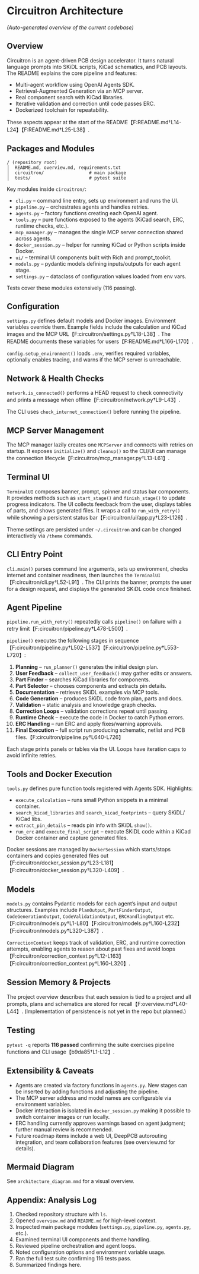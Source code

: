 # Circuitron Architecture

_(Auto-generated overview of the current codebase)_

## Overview

Circuitron is an agent-driven PCB design accelerator. It turns natural language prompts into SKiDL scripts, KiCad schematics, and PCB layouts. The README explains the core pipeline and features:

- Multi-agent workflow using OpenAI Agents SDK.
- Retrieval-Augmented Generation via an MCP server.
- Real component search with KiCad libraries.
- Iterative validation and correction until code passes ERC.
- Dockerized toolchain for repeatability.

These aspects appear at the start of the README【F:README.md†L14-L24】【F:README.md†L25-L38】.

## Packages and Modules

```
/ (repository root)
│  README.md, overview.md, requirements.txt
│  circuitron/                 # main package
│  tests/                      # pytest suite
```

Key modules inside `circuitron/`:

- `cli.py` – command line entry, sets up environment and runs the UI.
- `pipeline.py` – orchestrates agents and handles retries.
- `agents.py` – factory functions creating each OpenAI agent.
- `tools.py` – pure functions exposed to the agents (KiCad search, ERC, runtime checks, etc.).
- `mcp_manager.py` – manages the single MCP server connection shared across agents.
- `docker_session.py` – helper for running KiCad or Python scripts inside Docker.
- `ui/` – terminal UI components built with Rich and prompt_toolkit.
- `models.py` – pydantic models defining inputs/outputs for each agent stage.
- `settings.py` – dataclass of configuration values loaded from env vars.

Tests cover these modules extensively (116 passing).

## Configuration

`settings.py` defines default models and Docker images. Environment variables override them. Example fields include the calculation and KiCad images and the MCP URL【F:circuitron/settings.py†L18-L38】. The README documents these variables for users【F:README.md†L166-L170】.

`config.setup_environment()` loads `.env`, verifies required variables, optionally enables tracing, and warns if the MCP server is unreachable.

## Network & Health Checks

`network.is_connected()` performs a HEAD request to check connectivity and prints a message when offline【F:circuitron/network.py†L9-L43】.

The CLI uses `check_internet_connection()` before running the pipeline.

## MCP Server Management

The MCP manager lazily creates one `MCPServer` and connects with retries on startup. It exposes `initialize()` and `cleanup()` so the CLI/UI can manage the connection lifecycle【F:circuitron/mcp_manager.py†L13-L61】.

## Terminal UI

`TerminalUI` composes banner, prompt, spinner and status bar components. It provides methods such as `start_stage()` and `finish_stage()` to update progress indicators. The UI collects feedback from the user, displays tables of parts, and shows generated files. It wraps a call to `run_with_retry()` while showing a persistent status bar【F:circuitron/ui/app.py†L23-L126】.

Theme settings are persisted under `~/.circuitron` and can be changed interactively via `/theme` commands.

## CLI Entry Point

`cli.main()` parses command line arguments, sets up environment, checks internet and container readiness, then launches the `TerminalUI`【F:circuitron/cli.py†L52-L91】. The CLI prints the banner, prompts the user for a design request, and displays the generated SKiDL code once finished.

## Agent Pipeline

`pipeline.run_with_retry()` repeatedly calls `pipeline()` on failure with a retry limit【F:circuitron/pipeline.py†L478-L500】.

`pipeline()` executes the following stages in sequence【F:circuitron/pipeline.py†L502-L537】【F:circuitron/pipeline.py†L553-L720】:

1. **Planning** – `run_planner()` generates the initial design plan.
2. **User Feedback** – `collect_user_feedback()` may gather edits or answers.
3. **Part Finder** – searches KiCad libraries for components.
4. **Part Selector** – chooses components and extracts pin details.
5. **Documentation** – retrieves SKiDL examples via MCP tools.
6. **Code Generation** – produces SKiDL code from plan, parts and docs.
7. **Validation** – static analysis and knowledge graph checks.
8. **Correction Loops** – validation corrections repeat until passing.
9. **Runtime Check** – execute the code in Docker to catch Python errors.
10. **ERC Handling** – run ERC and apply fixes/warning approvals.
11. **Final Execution** – full script run producing schematic, netlist and PCB files.【F:circuitron/pipeline.py†L640-L726】

Each stage prints panels or tables via the UI. Loops have iteration caps to avoid infinite retries.

## Tools and Docker Execution

`tools.py` defines pure function tools registered with Agents SDK. Highlights:

- `execute_calculation` – runs small Python snippets in a minimal container.
- `search_kicad_libraries` and `search_kicad_footprints` – query SKiDL/ KiCad libs.
- `extract_pin_details` – reads pin info with SKiDL `show()`.
- `run_erc` and `execute_final_script` – execute SKiDL code within a KiCad Docker container and capture generated files.

Docker sessions are managed by `DockerSession` which starts/stops containers and copies generated files out【F:circuitron/docker_session.py†L23-L181】【F:circuitron/docker_session.py†L320-L409】.

## Models

`models.py` contains Pydantic models for each agent’s input and output structures. Examples include `PlanOutput`, `PartFinderOutput`, `CodeGenerationOutput`, `CodeValidationOutput`, `ERCHandlingOutput` etc.【F:circuitron/models.py†L1-L80】【F:circuitron/models.py†L160-L232】【F:circuitron/models.py†L320-L387】.

`CorrectionContext` keeps track of validation, ERC, and runtime correction attempts, enabling agents to reason about past fixes and avoid loops【F:circuitron/correction_context.py†L12-L163】【F:circuitron/correction_context.py†L160-L320】.

## Session Memory & Projects

The project overview describes that each session is tied to a project and all prompts, plans and schematics are stored for recall【F:overview.md†L40-L44】. (Implementation of persistence is not yet in the repo but planned.)

## Testing

`pytest -q` reports **116 passed** confirming the suite exercises pipeline functions and CLI usage【b9da85†L1-L12】.

## Extensibility & Caveats

- Agents are created via factory functions in `agents.py`. New stages can be inserted by adding functions and adjusting the pipeline.
- The MCP server address and model names are configurable via environment variables.
- Docker interaction is isolated in `docker_session.py` making it possible to switch container images or run locally.
- ERC handling currently approves warnings based on agent judgment; further manual review is recommended.
- Future roadmap items include a web UI, DeepPCB autorouting integration, and team collaboration features (see overview.md for details).

## Mermaid Diagram

See `architecture_diagram.mmd` for a visual overview.

## Appendix: Analysis Log

1. Checked repository structure with `ls`.
2. Opened `overview.md` and `README.md` for high-level context.
3. Inspected main package modules (`settings.py`, `pipeline.py`, `agents.py`, etc.).
4. Examined terminal UI components and theme handling.
5. Reviewed pipeline orchestration and agent loops.
6. Noted configuration options and environment variable usage.
7. Ran the full test suite confirming 116 tests pass.
8. Summarized findings here.

